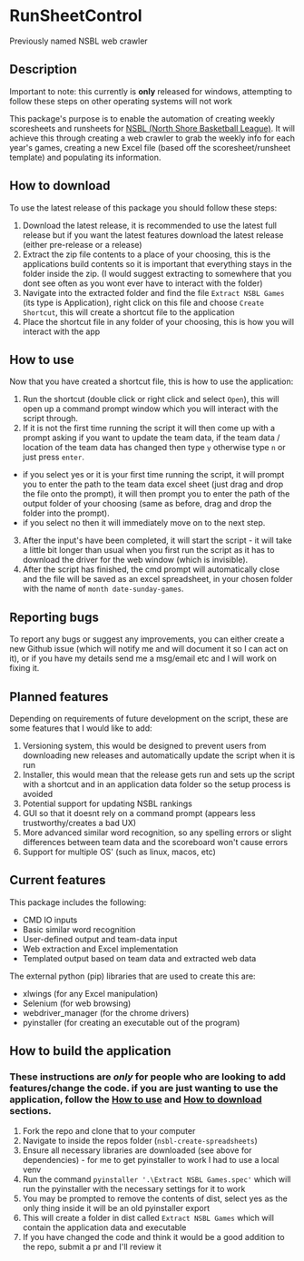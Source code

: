# RunSheetControl #
Previously named NSBL web crawler

## Description ##

Important to note: this currently is **only** released for windows, attempting to follow these steps on other operating systems will not work

This package's purpose is to enable the automation of creating weekly scoresheets and runsheets for [NSBL (North Shore Basketball League)](www.nsbl.com.au). It will achieve this through creating a web crawler to grab the weekly info for each year's games, creating a new Excel file (based off the scoresheet/runsheet template) and populating its information.

## How to download ##

To use the latest release of this package you should follow these steps:

1. Download the latest release, it is recommended to use the latest full release but if you want the latest features download the latest release (either pre-release or a release)
2. Extract the zip file contents to a place of your choosing, this is the applications build contents so it is important that everything stays in the folder inside the zip. (I would suggest extracting to somewhere that you dont see often as you wont ever have to interact with the folder)
3. Navigate into the extracted folder and find the file `Extract NSBL Games` (its type is Application), right click on this file and choose `Create Shortcut`, this will create a shortcut file to the application
4. Place the shortcut file in any folder of your choosing, this is how you will interact with the app

## How to use ##

Now that you have created a shortcut file, this is how to use the application:

1. Run the shortcut (double click or right click and select `Open`), this will open up a command prompt window which you will interact with the script through.
2. If it is not the first time running the script it will then come up with a prompt asking if you want to update the team data, if the team data / location of the team data has changed then type `y` otherwise type `n` or just press `enter`.
  - if you select yes or it is your first time running the script, it will prompt you to enter the path to the team data excel sheet (just drag and drop the file onto the prompt), it will then prompt you to enter the path of the output folder of your choosing (same as before, drag and drop the folder into the prompt).
  - if you select no then it will immediately move on to the next step.
3. After the input's have been completed, it will start the script - it will take a little bit longer than usual when you first run the script as it has to download the driver for the web window (which is invisible).
4. After the script has finished, the cmd prompt will automatically close and the file will be saved as an excel spreadsheet, in your chosen folder with the name of `month date-sunday-games`.

## Reporting bugs ##

To report any bugs or suggest any improvements, you can either create a new Github issue (which will notify me and will document it so I can act on it), or if you have my details send me a msg/email etc and I will work on fixing it.

## Planned features ##

Depending on requirements of future development on the script, these are some features that I would like to add:

1. Versioning system, this would be designed to prevent users from downloading new releases and automatically update the script when it is run
2. Installer, this would mean that the release gets run and sets up the script with a shortcut and in an application data folder so the setup process is avoided
3. Potential support for updating NSBL rankings
4. GUI so that it doesnt rely on a command prompt (appears less trustworthy/creates a bad UX)
5. More advanced similar word recognition, so any spelling errors or slight differences between team data and the scoreboard won't cause errors
6. Support for multiple OS' (such as linux, macos, etc)

## Current features ##

This package includes the following:

- CMD IO inputs
- Basic similar word recognition
- User-defined output and team-data input
- Web extraction and Excel implementation
- Templated output based on team data and extracted web data

The external python (pip) libraries that are used to create this are:

- xlwings (for any Excel manipulation)
- Selenium (for web browsing)
- webdriver_manager (for the chrome drivers)
- pyinstaller (for creating an executable out of the program)

## How to build the application ##

### These instructions are *only* for people who are looking to add features/change the code. if you are just wanting to use the application, follow the [How to use](#how-to-use) and [How to download](#how-to-download) sections. ###

1. Fork the repo and clone that to your computer
2. Navigate to inside the repos folder (`nsbl-create-spreadsheets`)
3. Ensure all necessary libraries are downloaded (see above for dependencies) - for me to get pyinstaller to work I had to use a local venv
4. Run the command `pyinstaller '.\Extract NSBL Games.spec'` which will run the pyinstaller with the necessary settings for it to work
5. You may be prompted to remove the contents of dist, select yes as the only thing inside it will be an old pyinstaller export
6. This will create a folder in dist called `Extract NSBL Games` which will contain the application data and executable
7. If you have changed the code and think it would be a good addition to the repo, submit a pr and I'll review it
